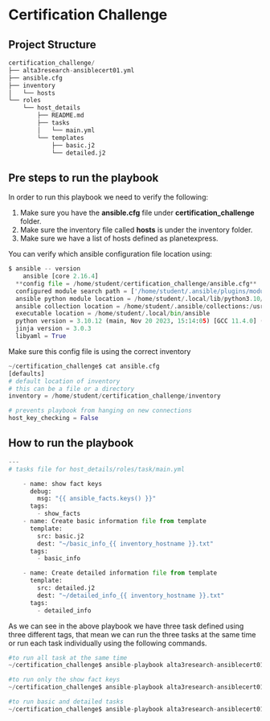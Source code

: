 # Certification Challenge

## Project Structure

```python
certification_challenge/
├── alta3research-ansiblecert01.yml
├── ansible.cfg
├── inventory
│   └── hosts
└── roles
    └── host_details
        ├── README.md
        ├── tasks
        │   └── main.yml
        └── templates
            ├── basic.j2
            └── detailed.j2
```

## Pre steps to run the playbook

In order to run this playbook we need to verify the following:

1. Make sure you have the **ansible.cfg** file under **certification_challenge** folder.
2. Make sure the inventory file called **hosts** is under the inventory folder.
3. Make sure we have a list of hosts defined as planetexpress.

You can verify which ansible configuration file location using:

```python
$ ansible -- version
	ansible [core 2.16.4]
  **config file = /home/student/certification_challenge/ansible.cfg**
  configured module search path = ['/home/student/.ansible/plugins/modules', '/usr/share/ansible/plugins/modules']
  ansible python module location = /home/student/.local/lib/python3.10/site-packages/ansible
  ansible collection location = /home/student/.ansible/collections:/usr/share/ansible/collections
  executable location = /home/student/.local/bin/ansible
  python version = 3.10.12 (main, Nov 20 2023, 15:14:05) [GCC 11.4.0] (/usr/bin/python3)
  jinja version = 3.0.3
  libyaml = True
```

Make sure this config file is using the correct inventory

```python
~/certification_challenge$ cat ansible.cfg 
[defaults]
# default location of inventory
# this can be a file or a directory
inventory = /home/student/certification_challenge/inventory

# prevents playbook from hanging on new connections
host_key_checking = False
```

## How to run the playbook

```python
---
# tasks file for host_details/roles/task/main.yml

    - name: show fact keys
      debug:
        msg: "{{ ansible_facts.keys() }}"
      tags:
        - show_facts
    - name: Create basic information file from template
      template:
        src: basic.j2
        dest: "~/basic_info_{{ inventory_hostname }}.txt"
      tags:
        - basic_info

    - name: Create detailed information file from template
      template:
        src: detailed.j2
        dest: "~/detailed_info_{{ inventory_hostname }}.txt"
      tags:
        - detailed_info
```

As we can see in the above playbook we have three task defined using three different tags, that mean we can run the three tasks at the same time or run each task individually using the following commands.

```python
#to run all task at the same time 
~/certification_challenge$ ansible-playbook alta3research-ansiblecert01.yml

#to run only the show fact keys
~/certification_challenge$ ansible-playbook alta3research-ansiblecert01.yml --tags "show_facts"

#to run basic and detailed tasks
~/certification_challenge$ ansible-playbook alta3research-ansiblecert01.yml --skip-tags "show_facts"

```
